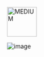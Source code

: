 <img src="https://img.shields.io/badge/MEDIUM-orange" alt="MEDIUM" width="70">

![image](https://github.com/user-attachments/assets/c494c84f-880f-4c19-9a0e-5c0a2ed1a561)
